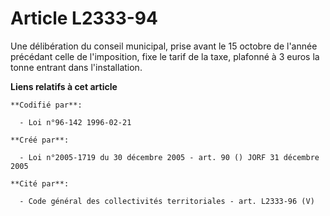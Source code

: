 # Article L2333-94

Une délibération du conseil municipal, prise avant le 15 octobre de l'année précédant celle de l'imposition, fixe le tarif de
la taxe, plafonné à 3 euros la tonne entrant dans l'installation.

**Liens relatifs à cet article**

	**Codifié par**:

	  - Loi n°96-142 1996-02-21

	**Créé par**:

	  - Loi n°2005-1719 du 30 décembre 2005 - art. 90 () JORF 31 décembre 2005

	**Cité par**:

	  - Code général des collectivités territoriales - art. L2333-96 (V)

